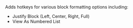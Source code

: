 Adds hotkeys for various block formatting options including:

- Justify Block (Left, Center, Right, Full)
- View As Numbered List
